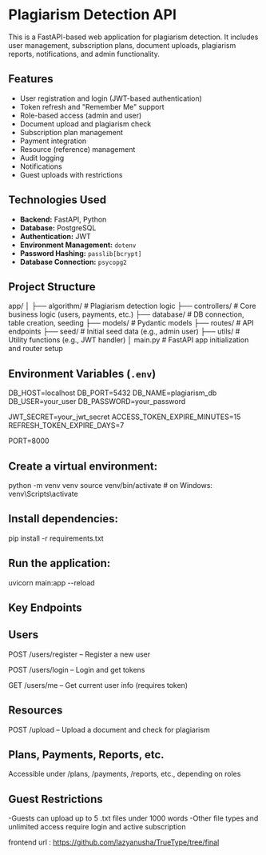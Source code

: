 # Plagiarism Detection API

This is a FastAPI-based web application for plagiarism detection. It includes user management, subscription plans, document uploads, plagiarism reports, notifications, and admin functionality.


## Features

- User registration and login (JWT-based authentication)
- Token refresh and "Remember Me" support
- Role-based access (admin and user)
- Document upload and plagiarism check
- Subscription plan management
- Payment integration
- Resource (reference) management
- Audit logging
- Notifications
- Guest uploads with restrictions

## Technologies Used

- **Backend:** FastAPI, Python
- **Database:** PostgreSQL
- **Authentication:** JWT
- **Environment Management:** `dotenv`
- **Password Hashing:** `passlib[bcrypt]`
- **Database Connection:** `psycopg2`

## Project Structure

app/
│
├── algorithm/ # Plagiarism detection logic
├── controllers/ # Core business logic (users, payments, etc.)
├── database/ # DB connection, table creation, seeding
├── models/ # Pydantic models
├── routes/ # API endpoints
├── seed/ # Initial seed data (e.g., admin user)
├── utils/ # Utility functions (e.g., JWT handler)
│
main.py # FastAPI app initialization and router setup

## Environment Variables (`.env`)

DB_HOST=localhost
DB_PORT=5432
DB_NAME=plagiarism_db
DB_USER=your_user
DB_PASSWORD=your_password

JWT_SECRET=your_jwt_secret
ACCESS_TOKEN_EXPIRE_MINUTES=15
REFRESH_TOKEN_EXPIRE_DAYS=7

PORT=8000

## Create a virtual environment:
python -m venv venv
source venv/bin/activate  # on Windows: venv\Scripts\activate

## Install dependencies:
pip install -r requirements.txt

## Run the application:
uvicorn main:app --reload

## Key Endpoints
## Users
POST /users/register – Register a new user

POST /users/login – Login and get tokens

GET /users/me – Get current user info (requires token)

## Resources
POST /upload – Upload a document and check for plagiarism

## Plans, Payments, Reports, etc.
Accessible under /plans, /payments, /reports, etc., depending on roles

## Guest Restrictions
 -Guests can upload up to 5 .txt files under 1000 words
 -Other file types and unlimited access require login and active subscription


frontend url : https://github.com/lazyanusha/TrueType/tree/final
